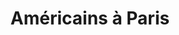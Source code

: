---
layout: tag
title: Américains à Paris
permalink: /tag/américains+à+paris
tag: Américains à Paris
---